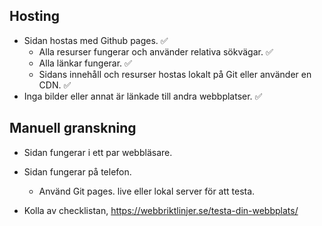 ## Hosting
* Sidan hostas med Github pages. :white_check_mark:
  * Alla resurser fungerar och använder relativa sökvägar. :white_check_mark:
  * Alla länkar fungerar. :white_check_mark:
  * Sidans innehåll och resurser hostas lokalt på Git eller använder en CDN. :white_check_mark:
* Inga bilder eller annat är länkade till andra webbplatser. :white_check_mark:

## Manuell granskning
* Sidan fungerar i ett par webbläsare.
  
* Sidan fungerar på telefon.
  * Använd Git pages. live eller lokal server för att testa.
* Kolla av checklistan, https://webbriktlinjer.se/testa-din-webbplats/
